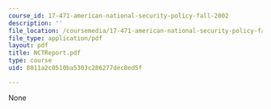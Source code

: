 ```yaml
---
course_id: 17-471-american-national-security-policy-fall-2002
description: ''
file_location: /coursemedia/17-471-american-national-security-policy-fall-2002/8011a2c0510ba5303c286277dec8ed5f_NCTReport.pdf
file_type: application/pdf
layout: pdf
title: NCTReport.pdf
type: course
uid: 8011a2c0510ba5303c286277dec8ed5f

---
```

None